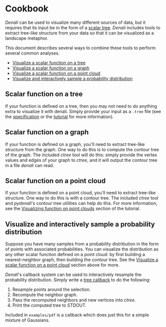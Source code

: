 # Cookbook

*Denali* can be used to visualize many different sources of data, but it
requires that its input be in the form of a [scalar
tree](tutorial.html#scalar-tree). *Denali* includes tools to extract tree-like
structure from your data so that it can be visualized as a landscape metaphor.

This document describes several ways to combine these tools to perform several
common analyses.

- [Visualize a scalar function on a tree](#visualize-a-scalar-function-on-a-tree)
- [Visualize a scalar function on a graph](#visualize-a-scalar-function-on-a-graph)
- [Visualize a scalar function on a point cloud](#visualize-a-scalar-function-on-a-point-cloud)
- [Visualize and interactively sample a probability distribution](#visualize-and-interactively-sample-a-probability-distribution)


## Scalar function on a tree
If your function is defined on a tree, then you may not need to do anything
extra to visualize it with denali. Simply provide your input as a `.tree` file
(see the [specification](formats.html#tree) or the [tutorial](tutorial.html) for
more information).

## Scalar function on a graph
If your function is defined on a graph, you'll need to extract tree-like
structure from the graph. One way to do this is to compute the contour tree of
the graph. The included *ctree* tool will do this: simply provide the vertex
values and edges of your graph to *ctree*, and it will output the contour tree
in a file *denali* can read.

## Scalar function on a point cloud
If your function is defined on a point cloud, you'll need to extract tree-like
structure. One way to do this is with a contour tree. The included *ctree* tool
and *pydenali*'s contour tree utilities can help do this. For more information,
see the [Visualizing function on point clouds](tutorial.html#visualizing-functions-on-point-clouds)
section of the tutorial.

## Visualize and interactively sample a probability distribution
Suppose you have many samples from a probability distribution in the form of
points with associated probabilities. You can visualize the distribution as any
other scalar function defined on a point cloud: by first building a
nearest-neighbor graph, then building the contour tree. See the [Visualize a
scalar function on a point cloud](#visualize-a-scalar-function-on-a-point-cloud)
section above for more.

*Denali*'s callback system can be used to interactively resample the probability
distribution. Simply write a [tree callback](callback.html) to do the following:

1. Resample points around the selection.
2. Recompute the neighbor graph.
3. Pass the recomputed neighbors and new vertices into *ctree*.
4. Print the computed tree to STDOUT.

Included in `examples/pdf` is a callback which does just this for a simple
mixture of Gaussians.
